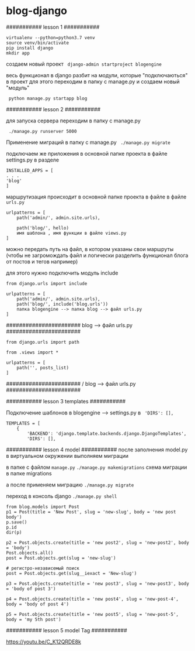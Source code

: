 # blog-django

########### lesson 1 ###########
``` 
virtualenv --python=python3.7 venv
source venv/bin/activate
pip install django
mkdir app
``` 

создаем новый проект
``` django-admin startproject blogengine``` 

весь функционал в django разбит на модули, которые "подключаються" в проект
для этого переходим в папку с  manage.py и создаем новый "модуль"

``` python manage.py startapp blog``` 



########### lesson 2 ###########

для запуска сервера переходим в папку с  manage.py

``` ./manage.py runserver 5000``` 

Применение миграций в папку с  manage.py
``` ./manage.py migrate``` 

подключаем же приложения в основной папке проекта в файле settings.py
в разделе 

``` 
INSTALLED_APPS = [
. . .
'blog'
]
``` 

маршрутизация происходит в основной папке проекта в файле в файле ``` urls.py``` 

``` 
urlpatterns = [
    path('admin/', admin.site.urls),
    
    path('blog/', hello)
    имя шаблона , имя функции в файле views.py
]
``` 

можно передать путь на файл, в котором указаны свои маршруты (чтобы не загромождать файл и логически 
разделить функционал блога от постов и тегов например)

для этого нужно подключить модуль include

``` from django.urls import include ``` 

``` 
urlpatterns = [
    path('admin/', admin.site.urls),
    path('blog/', include('blog.urls'))
    папка blogengine --> папка blog --> файл urls.py
]
``` 

####################### blog --> файл urls.py #######################
``` 
from django.urls import path

from .views import *

urlpatterns = [
    path('', posts_list)
]
``` 

####################### / blog --> файл urls.py #######################


########### lesson 3 templates ###########

Подключение шаблонов в blogengine --> settings.py в ``` 'DIRS': [],``` 

```
TEMPLATES = [
    {
        'BACKEND': 'django.template.backends.django.DjangoTemplates',
        'DIRS': [],
```

########### lesson 4 model ###########
после заполнения model.py в виртуальном окружении выполняем миграции

в папке c файлом ```manage.py```
```./manage.py makemigrations```
схема миграции в папке migrations

а после применяем миграцию
```./manage.py migrate```

переход в консоль django 
```./manage.py shell```

```
from blog.models import Post
p1 = Post(title = 'New Post', slug = 'new-slug', body = 'new post body')
p.save()
p.id
dir(p)

p2 = Post.objects.create(title = 'new post2', slug = 'new-post2', body = 'body')
Post.objects.all()
post = Post.objects.get(slug = 'new-slug')

# регистро-независемый поиск 
post = Post.objects.get(slug__iexact = 'New-slug')

p3 = Post.objects.create(title = 'new post3', slug = 'new-post3', body = 'body of post 3')

p4 = Post.objects.create(title = 'new post4', slug = 'new-post-4', body = 'body of post 4')

p5 = Post.objects.create(title = 'new post5', slug = 'new-post-5', body = 'my 5th post')

```
########### lesson 5 model Tag ###########





https://youtu.be/C_K12QRDE8k